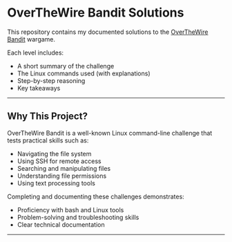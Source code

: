 # OverTheWire Bandit Solutions

This repository contains my documented solutions to the [OverTheWire Bandit](https://overthewire.org/wargames/bandit/) wargame.

Each level includes:
- A short summary of the challenge
- The Linux commands used (with explanations)
- Step-by-step reasoning
- Key takeaways

---

## Why This Project?
OverTheWire Bandit is a well-known Linux command-line challenge that tests practical skills such as:
- Navigating the file system
- Using SSH for remote access
- Searching and manipulating files
- Understanding file permissions
- Using text processing tools

Completing and documenting these challenges demonstrates:
- Proficiency with bash and Linux tools
- Problem-solving and troubleshooting skills
- Clear technical documentation

---

